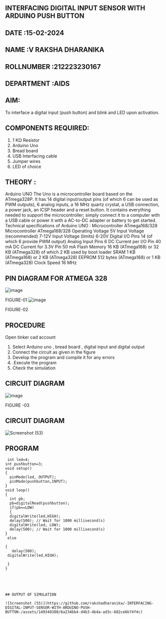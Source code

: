 ## INTERFACING DIGITAL INPUT SENSOR WITH ARDUINO PUSH BUTTON
## DATE :15-02-2024
## NAME :V RAKSHA DHARANIKA																			             
## ROLLNUMBER :212223230167
## DEPARTMENT :AIDS


## AIM:
To interface a digital input (push button) and blink and LED upon activation.
## COMPONENTS REQUIRED:
1.	1 KΩ Resistor 
2.	Arduino Uno 
3.	Bread board 
4.	USB Interfacing cable 
5.	Jumper wires 
6.	LED of choice 
## THEORY :
Arduino UNO
 	  The Uno is a microcontroller board based on the ATmega328P. It has 14 digital input/output pins (of which 6 can be used as PWM outputs), 6 analog inputs, a 16 MHz quartz crystal, a USB connection, a power jack, an ICSP header and a reset button. It contains everything needed to support the microcontroller; simply connect it to a computer with a USB cable or power it with a AC-to-DC adapter or battery to get started.
	Technical specifications of Arduino UNO :
Microcontroller	ATmega168/328
Microcontroller	ATmega168/328
Operating Voltage	5V
Input Voltage (recommended)	7-12V
Input Voltage (limits)	6-20V
Digital I/O Pins	14 (of which 6 provide PWM output)
Analog Input Pins	6
DC Current per I/O Pin	40 mA
DC Current for 3.3V Pin	50 mA
Flash Memory	16 KB (ATmega168) or 32 KB (ATmega328) of which 2 KB used by boot loader
SRAM	1 KB (ATmega168) or 2 KB (ATmega328)
EEPROM	512 bytes (ATmega168) or 1 KB (ATmega328)
Clock Speed	16 MHz
## PIN DIAGRAM FOR ATMEGA 328
 
![image](https://user-images.githubusercontent.com/36288975/163530394-115baee4-7ed1-49fe-9cce-d7b625e11e85.png)

FIGURE-01
![image](https://user-images.githubusercontent.com/36288975/163530431-4d390e98-0942-42d8-95b8-f57d348e6ad8.png)

FIGURE-02
## PROCEDURE 
 Open tinker cad account 
1.	Select Arduino uno , bread board , digital input and digital output 
2.	Connect the circuit as given in the figure 
3.	Develop the program and compile it for any errors 
4.	 .Execute the program 
5.	Check the simulation 



## CIRCUIT DIAGRAM 


![image](https://user-images.githubusercontent.com/36288975/163530437-87a0afbd-b3c9-44ad-b907-5de63486fb9d.png)



FIGURE -03

## CIRCUIT DIAGRAM 

![Screenshot (53)](https://github.com/rakshadharanika/-INTERFACING-DIGITAL-INPUT-SENSOR-WITH-ARDUINO-PUSH-BUTTON-/assets/149348380/759fe0e7-961f-45f4-80e3-aff11009d7c2)


## PROGRAM 



~~~~~~~~~~~~~~~
 int led=4;
int pushbutton=3;
void setup()
{
  pinMode(led, OUTPUT);
  pinMode(pushbutton,INPUT);
}
void loop()
{ 
  int pb;
  pb=digitalRead(pushbutton);
  if(pb==LOW)
  {
  digitalWrite(led,HIGH);
  delay(500); // Wait for 1000 millisecond(s)
  digitalWrite(led, LOW);
  delay(500); // Wait for 1000 millisecond(s)
} 
 else
  
{
   delay(500);
 digitalWrite(led,HIGH);
   
 }
}





## OUTPUT OF SIMULATION

![Screenshot (55)](https://github.com/rakshadharanika/-INTERFACING-DIGITAL-INPUT-SENSOR-WITH-ARDUINO-PUSH-BUTTON-/assets/149348380/6a234bb4-d4b3-4b4a-ad3c-682ce6b74f4c)




 
 
 



